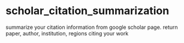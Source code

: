 # scholar_citation_summarization
summarize your citation information from google scholar page. return paper, author, institution, regions citing your work
